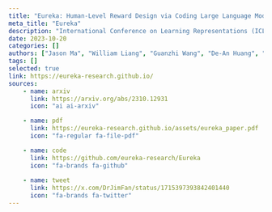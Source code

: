 ```yaml
---
title: "Eureka: Human-Level Reward Design via Coding Large Language Models"
meta_title: "Eureka"
description: "International Conference on Learning Representations (ICLR), May 2024"
date: 2023-10-20
categories: []
authors: ["Jason Ma", "William Liang", "Guanzhi Wang", "De-An Huang", "Osbert Bastani", "Dinesh Jayaraman", "Yuke Zhu", Linxi "Jim" Fan, "Anima Anandkumar"]
tags: []
selected: true
link: https://eureka-research.github.io/
sources:
    - name: arxiv
      link: https://arxiv.org/abs/2310.12931
      icon: "ai ai-arxiv"

    - name: pdf
      link: https://eureka-research.github.io/assets/eureka_paper.pdf
      icon: "fa-regular fa-file-pdf"

    - name: code
      link: https://github.com/eureka-research/Eureka
      icon: "fa-brands fa-github"
    
    - name: tweet
      link: https://x.com/DrJimFan/status/1715397393842401440
      icon: "fa-brands fa-twitter"
---
```


